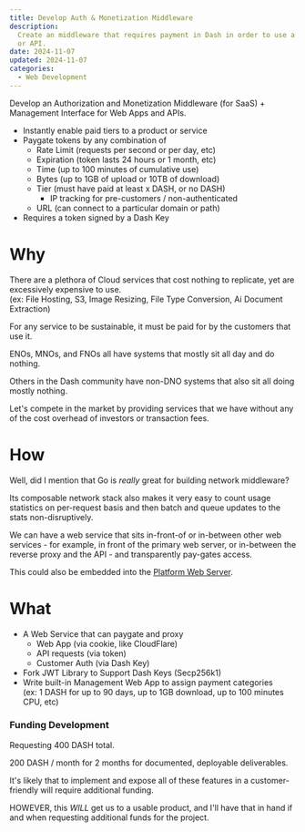 ```yaml
---
title: Develop Auth & Monetization Middleware
description:
  Create an middleware that requires payment in Dash in order to use a Web App
  or API.
date: 2024-11-07
updated: 2024-11-07
categories:
  - Web Development
---
```


Develop an Authorization and Monetization Middleware (for SaaS) + Management
Interface for Web Apps and APIs.

- Instantly enable paid tiers to a product or service
- Paygate tokens by any combination of
  - Rate Limit (requests per second or per day, etc)
  - Expiration (token lasts 24 hours or 1 month, etc)
  - Time (up to 100 minutes of cumulative use)
  - Bytes (up to 1GB of upload or 10TB of download)
  - Tier (must have paid at least x DASH, or no DASH)
    - IP tracking for pre-customers / non-authenticated
  - URL (can connect to a particular domain or path)
- Requires a token signed by a Dash Key

# Why

There are a plethora of Cloud services that cost nothing to replicate, yet are
excessively expensive to use. \
(ex: File Hosting, S3, Image Resizing, File Type Conversion, Ai Document
Extraction)

For any service to be sustainable, it must be paid for by the customers that use
it.

ENOs, MNOs, and FNOs all have systems that mostly sit all day and do nothing.

Others in the Dash community have non-DNO systems that also sit all doing mostly
nothing.

Let's compete in the market by providing services that we have without any of
the cost overhead of investors or transaction fees.

# How

Well, did I mention that Go is _really_ great for building network middleware?

Its composable network stack also makes it very easy to count usage statistics
on per-request basis and then batch and queue updates to the stats
non-disruptively.

We can have a web service that sits in-front-of or in-between other web
services - for example, in front of the primary web server, or in-between the
reverse proxy and the API - and transparently pay-gates access.

This could also be embedded into the
[Platform Web Server](../dcd-5-platform-web-server/).

# What

- A Web Service that can paygate and proxy
  - Web App (via cookie, like CloudFlare)
  - API requests (via token)
  - Customer Auth (via Dash Key)
- Fork JWT Library to Support Dash Keys (Secp256k1)
- Write built-in Management Web App to assign payment categories \
  (ex: 1 DASH for up to 90 days, up to 1GB download, up to 100 minutes CPU, etc)

### Funding Development

Requesting 400 DASH total.

200 DASH / month for 2 months for documented, deployable deliverables.

It's likely that to implement and expose all of these features in a
customer-friendly will require additional funding.

HOWEVER, this _WILL_ get us to a usable product, and I'll have that in hand if
and when requesting additional funds for the project.
